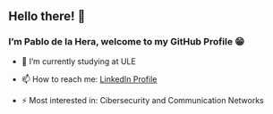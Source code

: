 ## Hello there! 👋 
### I’m Pablo de la Hera, welcome to my GitHub Profile 😁


- 🌱 I’m currently studying at ULE

- 📫 How to reach me:
  <a href="https://es.linkedin.com/in/pablo-de-la-hera-martinez-88a3b819a">LinkedIn Profile</a>

- ⚡ Most interested in:
  Cibersecurity and Communication Networks

